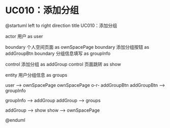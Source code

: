 # UC010：添加分组

@startuml
left to right direction
title UC010：添加分组

actor 用户 as user

boundary 个人空间页面 as ownSpacePage
boundary 添加分组按钮 as addGroupBtn
boundary 分组信息填写 as groupInfo

control 添加分组 as addGroup
control 页面跳转 as show

entity 用户分组信息 as groups

user --> ownSpacePage
ownSpacePage o-r- addGroupBtn
addGroupBtn --> groupInfo

groupInfo --> addGroup
addGroup --> groups

addGroup --> show
show --> ownSpacePage

@enduml
